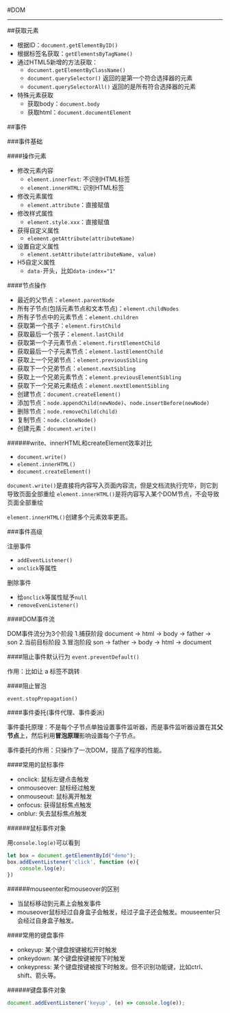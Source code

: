 #DOM

---

##获取元素

* 根据ID：`document.getElementByID()`
* 根据标签名获取：`getElementsByTagName()`
* 通过HTML5新增的方法获取：
  * `document.getElementByClassName()`
  * `document.querySelector()`  返回的是第一个符合选择器的元素
  * `document.querySelectorAll()`  返回的是所有符合选择器的元素
* 特殊元素获取
  * 获取body：`document.body`
  * 获取html：`document.documentElement`

##事件

###事件基础

####操作元素
* 修改元素内容
  * `element.innerText`: 不识别HTML标签
  * `element.innerHTML`: 识别HTML标签
* 修改元素属性
  * `element.attribute`：直接赋值
* 修改样式属性
  * `element.style.xxx`：直接赋值
* 获得自定义属性
  * `element.getAttribute(attributeName)`
* 设置自定义属性
  * `element.setAttribute(attributeName, value)`
* H5自定义属性
  * `data-`开头，比如`data-index="1"`

####节点操作
* 最近的父节点：`element.parentNode`
* 所有子节点(包括元素节点和文本节点)：`element.childNodes`
* 所有子节点中的元素节点：`element.children`
* 获取第一个孩子：`element.firstChild`
* 获取最后一个孩子：`element.lastChild`
* 获取第一个子元素节点：`element.firstElementChild`
* 获取最后一个子元素节点：`element.lastElementChild`
* 获取上一个兄弟节点：`element.previousSibling`
* 获取下一个兄弟节点：`element.nextSibling`
* 获取上一个兄弟元素节点：`element.previousElementSibling`
* 获取下一个兄弟元素结点：`element.nextElementSibling`
* 创建节点：`document.createElement()`
* 添加节点：`node.appendChild(newNode)`、`node.insertBefore(newNode)`
* 删除节点：`node.removeChild(child)`
* 复制节点：`node.cloneNode()`
* 创建元素：`document.write()`

######write、innerHTML和createElement效率对比
* `document.write()`
* `element.innerHTML()`
* `document.createElement()`
  
`document.write()`是直接将内容写入页面内容流，但是文档流执行完毕，则它到导致页面全部重绘
`element.innerHTML()`是将内容写入某个DOM节点，不会导致页面全部重绘

`element.innerHTML()`创建多个元素效率更高。


###事件高级

注册事件
* `addEventListener()`
* `onclick`等属性

删除事件
* 给`onclick`等属性赋予`null`
* `removeEvenListener()`

####DOM事件流

DOM事件流分为3个阶段
1.捕获阶段 document -> html -> body -> father -> son
2.当前目标阶段
3.冒泡阶段 son -> father -> body -> html -> document

####阻止事件默认行为
`event.preventDefault()`

作用：比如让 a 标签不跳转

####阻止冒泡

`event.stopPropagation()`

####事件委托(事件代理、事件委派)

事件委托原理：不是每个子节点单独设置事件监听器，而是事件监听器设置在其**父节点**上，然后利用**冒泡原理**影响设置每个子节点。

事件委托的作用：只操作了一次DOM，提高了程序的性能。

####常用的鼠标事件
* onclick: 鼠标左键点击触发
* onmouseover: 鼠标经过触发
* onmouseout: 鼠标离开触发
* onfocus: 获得鼠标焦点触发
* onblur: 失去鼠标焦点触发

######鼠标事件对象

用`console.log(e)`可以看到
```javascript
let box = document.getElementById("demo");
box.addEventListener('click', function (e){
    console.log(e);
})
```

######mouseenter和mouseover的区别
* 当鼠标移动到元素上会触发事件
* mouseover鼠标经过自身盒子会触发，经过子盒子还会触发。mouseenter只会经过自身盒子触发。

####常用的键盘事件
* onkeyup: 某个键盘按键被松开时触发
* onkeydown: 某个键盘按键被按下时触发
* onkeypress: 某个键盘按键被按下时触发。但不识别功能键，比如ctrl、shift、箭头等。

######键盘事件对象
```javascript
document.addEventListener('keyup', (e) => console.log(e));
```




